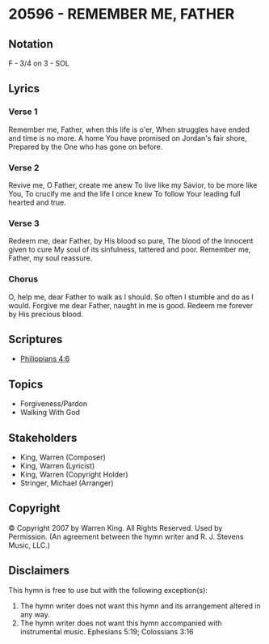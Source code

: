 # 20596 - REMEMBER ME, FATHER

## Notation

F - 3/4 on 3 - SOL

## Lyrics

### Verse 1

Remember me, Father, when this life is o'er, When struggles have ended and time is no more. A home You have promised on Jordan's fair shore, Prepared by the One who has gone on before.

### Verse 2

Revive me, O Father, create me anew To live like my Savior, to be more like You, To crucify me and the life I once knew To follow Your leading full hearted and true.

### Verse 3

Redeem me, dear Father, by His blood so pure, The blood of the Innocent given to cure My soul of its sinfulness, tattered and poor. Remember me, Father, my soul reassure.

### Chorus

O, help me, dear Father to walk as I should. So often I stumble and do as I would. Forgive me dear Father, naught in me is good. Redeem me forever by His precious blood.


## Scriptures

- [Philippians 4:6](https://www.biblegateway.com/passage/?search=Philippians%204%3A6)

## Topics

- Forgiveness/Pardon
- Walking With God

## Stakeholders

- King, Warren (Composer)
- King, Warren (Lyricist)
- King, Warren (Copyright Holder)
- Stringer, Michael (Arranger)

## Copyright

© Copyright 2007 by Warren King. All Rights Reserved. Used by Permission.
(An agreement between the hymn writer and R. J. Stevens Music, LLC.)

## Disclaimers

This hymn is free to use but with the following exception(s):
1. The hymn writer does not want this hymn and its arrangement altered in any way.
2. The hymn writer does not want this hymn accompanied with instrumental music.
Ephesians 5:19; Colossians 3:16


